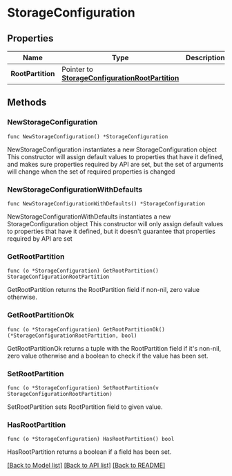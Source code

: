 # StorageConfiguration

## Properties

Name | Type | Description | Notes
------------ | ------------- | ------------- | -------------
**RootPartition** | Pointer to [**StorageConfigurationRootPartition**](StorageConfigurationRootPartition.md) |  | [optional] 

## Methods

### NewStorageConfiguration

`func NewStorageConfiguration() *StorageConfiguration`

NewStorageConfiguration instantiates a new StorageConfiguration object
This constructor will assign default values to properties that have it defined,
and makes sure properties required by API are set, but the set of arguments
will change when the set of required properties is changed

### NewStorageConfigurationWithDefaults

`func NewStorageConfigurationWithDefaults() *StorageConfiguration`

NewStorageConfigurationWithDefaults instantiates a new StorageConfiguration object
This constructor will only assign default values to properties that have it defined,
but it doesn't guarantee that properties required by API are set

### GetRootPartition

`func (o *StorageConfiguration) GetRootPartition() StorageConfigurationRootPartition`

GetRootPartition returns the RootPartition field if non-nil, zero value otherwise.

### GetRootPartitionOk

`func (o *StorageConfiguration) GetRootPartitionOk() (*StorageConfigurationRootPartition, bool)`

GetRootPartitionOk returns a tuple with the RootPartition field if it's non-nil, zero value otherwise
and a boolean to check if the value has been set.

### SetRootPartition

`func (o *StorageConfiguration) SetRootPartition(v StorageConfigurationRootPartition)`

SetRootPartition sets RootPartition field to given value.

### HasRootPartition

`func (o *StorageConfiguration) HasRootPartition() bool`

HasRootPartition returns a boolean if a field has been set.


[[Back to Model list]](../README.md#documentation-for-models) [[Back to API list]](../README.md#documentation-for-api-endpoints) [[Back to README]](../README.md)


